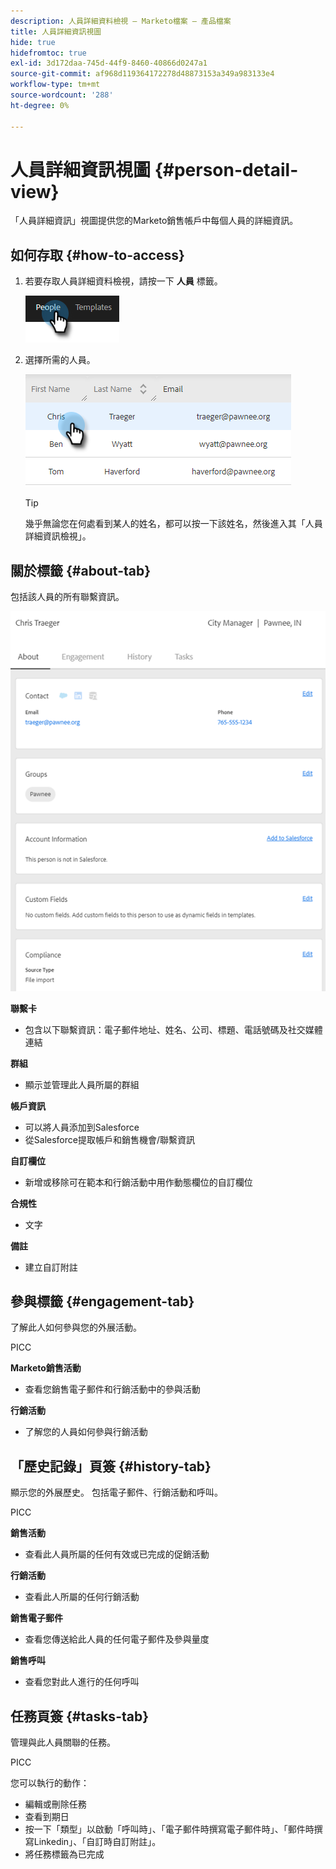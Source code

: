 ```yaml
---
description: 人員詳細資料檢視 — Marketo檔案 — 產品檔案
title: 人員詳細資訊視圖
hide: true
hidefromtoc: true
exl-id: 3d172daa-745d-44f9-8460-40866d0247a1
source-git-commit: af968d119364172278d48873153a349a983133e4
workflow-type: tm+mt
source-wordcount: '288'
ht-degree: 0%

---
```


# 人員詳細資訊視圖 {#person-detail-view}

「人員詳細資訊」視圖提供您的Marketo銷售帳戶中每個人員的詳細資訊。

## 如何存取 {#how-to-access}

1. 若要存取人員詳細資料檢視，請按一下 **人員** 標籤。

   ![](assets/person-detail-view-1.png)

1. 選擇所需的人員。

   ![](assets/person-detail-view-2.png)

   >[!TIP]
   >
   >幾乎無論您在何處看到某人的姓名，都可以按一下該姓名，然後進入其「人員詳細資訊檢視」。

## 關於標籤 {#about-tab}

包括該人員的所有聯繫資訊。

![](assets/person-detail-view-3.png)

**聯繫卡**

* 包含以下聯繫資訊：電子郵件地址、姓名、公司、標題、電話號碼及社交媒體連結

**群組**

* 顯示並管理此人員所屬的群組

**帳戶資訊**

* 可以將人員添加到Salesforce
* 從Salesforce提取帳戶和銷售機會/聯繫資訊

**自訂欄位**

* 新增或移除可在範本和行銷活動中用作動態欄位的自訂欄位

**合規性**

* 文字

**備註**

* 建立自訂附註

## 參與標籤 {#engagement-tab}

了解此人如何參與您的外展活動。

PICC

**Marketo銷售活動**

* 查看您銷售電子郵件和行銷活動中的參與活動

**行銷活動**

* 了解您的人員如何參與行銷活動

## 「歷史記錄」頁簽 {#history-tab}

顯示您的外展歷史。 包括電子郵件、行銷活動和呼叫。

PICC

**銷售活動**

* 查看此人員所屬的任何有效或已完成的促銷活動

**行銷活動**

* 查看此人所屬的任何行銷活動

**銷售電子郵件**

* 查看您傳送給此人員的任何電子郵件及參與量度

**銷售呼叫**

* 查看您對此人進行的任何呼叫

## 任務頁簽 {#tasks-tab}

管理與此人員關聯的任務。

PICC

您可以執行的動作：

* 編輯或刪除任務
* 查看到期日
* 按一下「類型」以啟動「呼叫時」、「電子郵件時撰寫電子郵件時」、「郵件時撰寫Linkedin」、「自訂時自訂附註」。
* 將任務標籤為已完成
